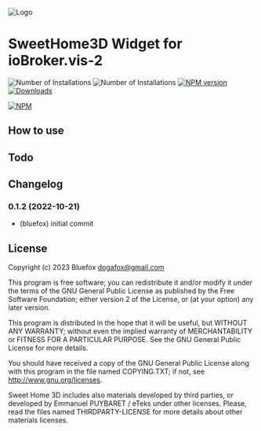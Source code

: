![Logo](admin/vis-2-widgets-material.png)
# SweetHome3D Widget for ioBroker.vis-2

![Number of Installations](http://iobroker.live/badges/vis-2-widgets-material-installed.svg) ![Number of Installations](http://iobroker.live/badges/vis-2-widgets-material-stable.svg) [![NPM version](http://img.shields.io/npm/v/iobroker.vis-2-widgets-material.svg)](https://www.npmjs.com/package/iobroker.vis-2-widgets-material)
[![Downloads](https://img.shields.io/npm/dm/iobroker.vis-2-widgets-material.svg)](https://www.npmjs.com/package/iobroker.vis-2-widgets-material)

[![NPM](https://nodei.co/npm/iobroker.vis-2-widgets-material.png?downloads=true)](https://nodei.co/npm/iobroker.vis-2-widgets-material/)

## How to use

## Todo

<!--
    Placeholder for the next version (at the beginning of the line):
    ### **WORK IN PROGRESS**
-->

## Changelog
### 0.1.2 (2022-10-21)
* (bluefox) initial commit

## License
Copyright (c) 2023 Bluefox <dogafox@gmail.com>

This program is free software; you can redistribute it and/or modify it under the
terms of the GNU General Public License as published by the Free Software Foundation;
either version 2 of the License, or (at your option) any later version.

This program is distributed in the hope that it will be useful, but WITHOUT ANY WARRANTY;
without even the implied warranty of MERCHANTABILITY or FITNESS FOR A PARTICULAR PURPOSE.
See the GNU General Public License for more details.

You should have received a copy of the GNU General Public License along with this program
in the file named COPYING.TXT; if not, see <http://www.gnu.org/licenses>.

Sweet Home 3D includes also materials developed by third parties, or developed by Emmanuel PUYBARET / eTeks
under other licenses.
Please, read the files named THIRDPARTY-LICENSE for more details about other materials licenses.
